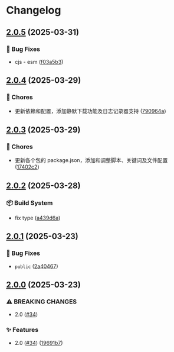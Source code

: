 # Changelog

## [2.0.5](https://github.com/KarinJS/puppeteer/compare/puppeteer-core-v2.0.4...puppeteer-core-v2.0.5) (2025-03-31)


### 🐛 Bug Fixes

* cjs - esm ([f03a5b3](https://github.com/KarinJS/puppeteer/commit/f03a5b38f926eec28a2318e32619e58a2faf674d))

## [2.0.4](https://github.com/KarinJS/puppeteer/compare/puppeteer-core-v2.0.3...puppeteer-core-v2.0.4) (2025-03-29)


### 🎫 Chores

* 更新依赖和配置，添加静默下载功能及日志记录器支持 ([790964a](https://github.com/KarinJS/puppeteer/commit/790964a8c7e13a0a5f78aa56c6a08826825381fc))

## [2.0.3](https://github.com/KarinJS/puppeteer/compare/puppeteer-core-v2.0.2...puppeteer-core-v2.0.3) (2025-03-29)


### 🎫 Chores

* 更新各个包的 package.json，添加和调整脚本、关键词及文件配置 ([17402c2](https://github.com/KarinJS/puppeteer/commit/17402c2289f9e374097d4e9dd6ecac3243b62c1c))

## [2.0.2](https://github.com/KarinJS/puppeteer/compare/puppeteer-core-v2.0.1...puppeteer-core-v2.0.2) (2025-03-28)


### 📦️ Build System

* fix type ([a439d6a](https://github.com/KarinJS/puppeteer/commit/a439d6a3528530174f5c2ba30be35495a6d539e6))

## [2.0.1](https://github.com/KarinJS/puppeteer/compare/puppeteer-core-v2.0.0...puppeteer-core-v2.0.1) (2025-03-23)


### 🐛 Bug Fixes

* `public` ([2a40467](https://github.com/KarinJS/puppeteer/commit/2a40467d1fc29984bafc278018f8f65aeb4538a1))

## [2.0.0](https://github.com/KarinJS/puppeteer/compare/puppeteer-core-v1.6.1...puppeteer-core-v2.0.0) (2025-03-23)


### ⚠ BREAKING CHANGES

* 2.0 ([#34](https://github.com/KarinJS/puppeteer/issues/34))

### ✨ Features

* 2.0 ([#34](https://github.com/KarinJS/puppeteer/issues/34)) ([19691b7](https://github.com/KarinJS/puppeteer/commit/19691b70ca598fbbca2d29075c0f3efc1f1403b1))
